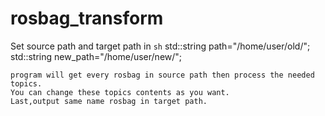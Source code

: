 # rosbag_transform
Set source path and target path in 
````sh````
std::string path="/home/user/old/";
std::string new_path="/home/user/new/";
```````````
program will get every rosbag in source path then process the needed topics. 
You can change these topics contents as you want.
Last,output same name rosbag in target path.
